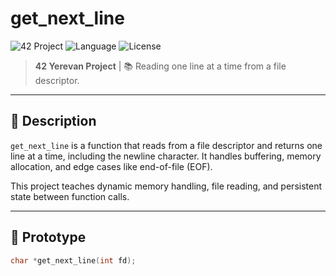 # get_next_line

![42 Project](https://img.shields.io/badge/42%20School-Project-blue)
![Language](https://img.shields.io/badge/language-C-informational)
![License](https://img.shields.io/badge/status-Completed-success)

> **42 Yerevan Project** | 📚 Reading one line at a time from a file descriptor.

---

## 📌 Description

`get_next_line` is a function that reads from a file descriptor and returns one line at a time, including the newline character. It handles buffering, memory allocation, and edge cases like end-of-file (EOF).

This project teaches dynamic memory handling, file reading, and persistent state between function calls.

---

## 🔧 Prototype

```c
char *get_next_line(int fd);

